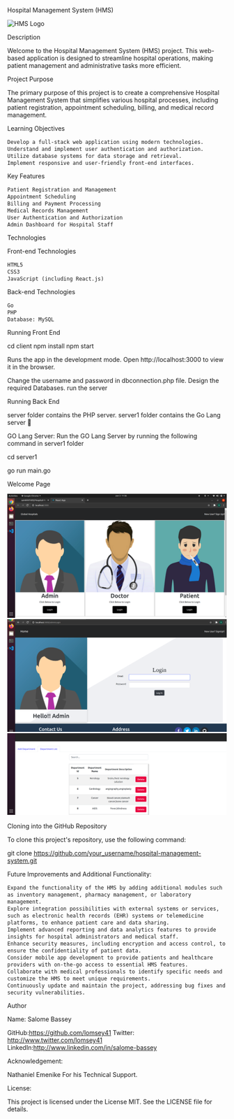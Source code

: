 Hospital Management System (HMS)

![HMS Logo](https://i.imgur.com/71shZ3l.jpg)



Description

Welcome to the Hospital Management System (HMS) project.  This web-based application is designed to streamline hospital operations, making patient management and administrative tasks more efficient.


Project Purpose

The primary purpose of this project is to create a comprehensive Hospital Management System that simplifies various hospital processes, including patient registration, appointment scheduling, billing, and medical record management.


Learning Objectives

    Develop a full-stack web application using modern technologies.
    Understand and implement user authentication and authorization.
    Utilize database systems for data storage and retrieval.
    Implement responsive and user-friendly front-end interfaces.


Key Features

    Patient Registration and Management
    Appointment Scheduling
    Billing and Payment Processing
    Medical Records Management
    User Authentication and Authorization
    Admin Dashboard for Hospital Staff


Technologies

Front-end Technologies

    HTML5
    CSS3
    JavaScript (including React.js)


Back-end Technologies

    Go
    PHP
    Database: MySQL


Running Front End

cd client
npm install
npm start

Runs the app in the development mode.
Open http://localhost:3000 to view it in the browser.

Change the username and password in dbconnection.php file.
Design the required Databases.
run the server


Running Back End

server folder contains the PHP server.
server1 folder contains the Go Lang server 🙂

GO Lang Server: Run the GO Lang Server by running the following command in server1 folder

cd server1

go run main.go

Welcome Page

<img src="./welcome.png" alt="Welcome Page" />
<img src="./adminLogin.png" alt="Admin Login"/>
<img src="./Dashboard.png" alt="Doctor Login" />

Cloning into the GitHub Repository

To clone this project's repository, use the following command:


git clone https://github.com/your_username/hospital-management-system.git



Future Improvements and Additional Functionality:


    Expand the functionality of the HMS by adding additional modules such as inventory management, pharmacy management, or laboratory management.
    Explore integration possibilities with external systems or services, such as electronic health records (EHR) systems or telemedicine platforms, to enhance patient care and data sharing.
    Implement advanced reporting and data analytics features to provide insights for hospital administrators and medical staff.
    Enhance security measures, including encryption and access control, to ensure the confidentiality of patient data.
    Consider mobile app development to provide patients and healthcare providers with on-the-go access to essential HMS features.
    Collaborate with medical professionals to identify specific needs and customize the HMS to meet unique requirements.
    Continuously update and maintain the project, addressing bug fixes and security vulnerabilities.



Author

Name: Salome Bassey 

GitHub:https://github.com/lomsey41
Twitter: http://www.twitter.com/lomsey41 
LinkedIn:http://www.linkedin.com/in/salome-bassey



Acknowledgement:

Nathaniel Emenike For his Technical Support.


License:

This project is licensed under the License  MIT. See the LICENSE file for details.
